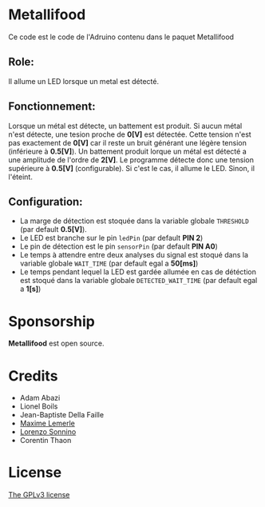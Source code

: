 
# Metallifood
Ce code est le code de l'Adruino contenu dans le paquet Metallifood

## Role:
Il allume un LED lorsque un metal est détecté.

## Fonctionnement:
Lorsque un métal est détecte, un battement est produit.
Si aucun métal n'est détecte, une tesion proche de **0[V]** est détectée.
Cette tension n'est pas exactement de **0[V]** car il reste un bruit générant une légère tension (inférieure à **0.5[V]**).
Un battement produit lorque un métal est détecté a une amplitude de l'ordre de **2[V]**.
Le programme détecte donc une tension supérieure à **0.5[V]** (configurable). Si c'est le cas, il allume le LED. Sinon, il l'éteint.

## Configuration:
* La marge de détection est stoquée dans la variable globale ```THRESHOLD``` (par default **0.5[V]**).
* Le LED est branche sur le pin ```ledPin``` (par default **PIN 2**)
* Le pin de détection est le pin ```sensorPin``` (par default **PIN A0**)
* Le temps à attendre entre deux analyses du signal est stoqué dans la variable globale ```WAIT_TIME``` (par default egal a **50[ms]**)
* Le temps pendant lequel la LED est gardée allumée en cas de détéction est stoqué dans la variable globale ```DETECTED_WAIT_TIME``` (par default egal a **1[s]**)

# Sponsorship

**Metallifood**  est open source.

# Credits

- Adam Abazi
- Lionel Boils
- Jean-Baptiste Della Faille
- [Maxime Lemerle](https://github.com/maxlem)
- [Lorenzo Sonnino](https://github.com/lsonnino)
- Corentin Thaon

# License

[The GPLv3 license](https://www.gnu.org/licenses/gpl-3.0.en.html)
